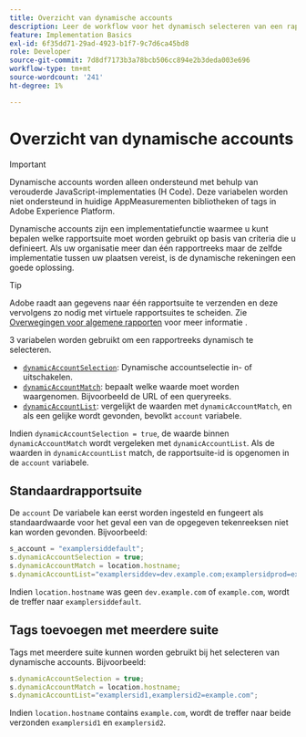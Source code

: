 ```yaml
---
title: Overzicht van dynamische accounts
description: Leer de workflow voor het dynamisch selecteren van een rapportsuite met H Code.
feature: Implementation Basics
exl-id: 6f35dd71-29ad-4923-b1f7-9c7d6ca45bd8
role: Developer
source-git-commit: 7d8df7173b3a78bcb506cc894e2b3deda003e696
workflow-type: tm+mt
source-wordcount: '241'
ht-degree: 1%

---
```


# Overzicht van dynamische accounts

>[!IMPORTANT]
>
>Dynamische accounts worden alleen ondersteund met behulp van verouderde JavaScript-implementaties (H Code). Deze variabelen worden niet ondersteund in huidige AppMeasurementen bibliotheken of tags in Adobe Experience Platform.

Dynamische accounts zijn een implementatiefunctie waarmee u kunt bepalen welke rapportsuite moet worden gebruikt op basis van criteria die u definieert. Als uw organisatie meer dan één rapportreeks maar de zelfde implementatie tussen uw plaatsen vereist, is de dynamische rekeningen een goede oplossing.

>[!TIP]
>
>Adobe raadt aan gegevens naar één rapportsuite te verzenden en deze vervolgens zo nodig met virtuele rapportsuites te scheiden. Zie [Overwegingen voor algemene rapporten](../../../prepare/global-rs.md) voor meer informatie .

3 variabelen worden gebruikt om een rapportreeks dynamisch te selecteren.

* [`dynamicAccountSelection`](dynamicaccountselection.md): Dynamische accountselectie in- of uitschakelen.
* [`dynamicAccountMatch`](dynamicaccountmatch.md): bepaalt welke waarde moet worden waargenomen. Bijvoorbeeld de URL of een queryreeks.
* [`dynamicAccountList`](dynamicaccountlist.md): vergelijkt de waarden met `dynamicAccountMatch`, en als een gelijke wordt gevonden, bevolkt `account` variabele.

Indien `dynamicAccountSelection = true`, de waarde binnen `dynamicAccountMatch` wordt vergeleken met `dynamicAccountList`. Als de waarden in `dynamicAccountList` match, de rapportsuite-id is opgenomen in de `account` variabele.

## Standaardrapportsuite

De `account` De variabele kan eerst worden ingesteld en fungeert als standaardwaarde voor het geval een van de opgegeven tekenreeksen niet kan worden gevonden. Bijvoorbeeld:

```javascript
s_account = "examplersiddefault";
s.dynamicAccountSelection = true;
s.dynamicAccountMatch = location.hostname;
s.dynamicAccountList="examplersiddev=dev.example.com;examplersidprod=example.com";
```

Indien `location.hostname` was geen `dev.example.com` of `example.com`, wordt de treffer naar `examplersiddefault`.

## Tags toevoegen met meerdere suite

Tags met meerdere suite kunnen worden gebruikt bij het selecteren van dynamische accounts. Bijvoorbeeld:

```js
s.dynamicAccountSelection = true;
s.dynamicAccountMatch = location.hostname;
s.dynamicAccountList="examplersid1,examplersid2=example.com";
```

Indien `location.hostname` contains `example.com`, wordt de treffer naar beide verzonden `examplersid1` en `examplersid2`.
